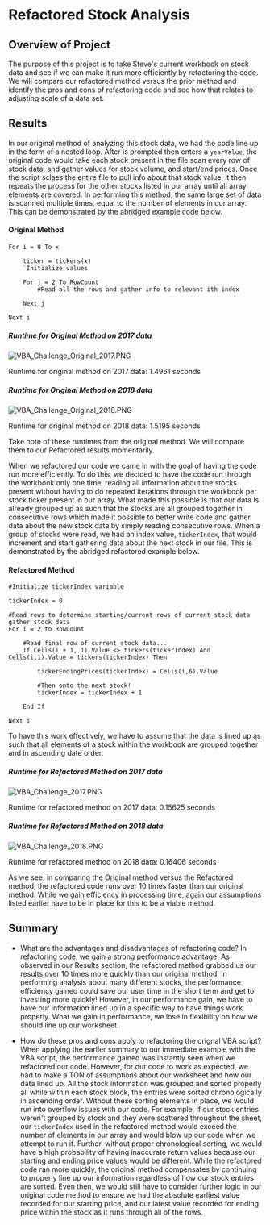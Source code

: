 # Refactored Stock Analysis 

## Overview of Project

The purpose of this project is to take Steve's current workbook on stock data and see if we can make
it run more efficiently by refactoring the code. We will compare our refactored method versus the prior
method and identify the pros and cons of refactoring code and see how that relates to adjusting scale
of a data set. 

## Results

In our original method of analyzing this stock data, we had the code line up in the form of a nested loop.
After is prompted then enters a `yearValue`, the original code would take each stock present in the file
scan every row of stock data, and gather values for stock volume, and start/end prices. Once the script
sclaes the entire file to pull info about that stock value, it then repeats the process for the other stocks
listed in our array until all array elements are covered. In performing this method, the same large set of 
data is scanned multiple times, equal to the number of elements in our array. This can be demonstrated by the
abridged example code below.  

#### Original Method

```
For i = 0 To x
	
	ticker = tickers(x)
	`Initialize values
		
	For j = 2 To RowCount
		#Read all the rows and gather info to relevant ith index
			
	Next j
		
Next i
```

##### Runtime for Original Method on 2017 data

![VBA_Challenge_Original_2017.PNG](Resources/VBA_Challenge_Original_2017.PNG)

Runtime for original method on 2017 data: 1.4961 seconds

##### Runtime for Original Method on 2018 data

![VBA_Challenge_Original_2018.PNG](Resources/VBA_Challenge_Original_2018.png)

Runtime for original method on 2018 data: 1.5195 seconds

Take note of these runtimes from the original method. We will compare them to our Refactored results momentarily.

When we refactored our code we came in with the goal of having the code run more efficiently. To do this, 
we decided to have the code run through the workbook only one time, reading all information about the stocks
present without having to do repeated iterations through the workbook per stock ticker present in our array. 
What made this possible is that our data is already grouped up as such that the stocks are all grouped together
in consecutive rows which made it possible to better write code and gather data about the new stock data by 
simply reading consecutive rows. When a group of stocks were read, we had an index value, `tickerIndex`, that 
would increment and start gathering data about the next stock in our file. This is demonstrated by the abridged
refactored example below.

#### Refactored Method

```
#Initialize tickerIndex variable

tickerIndex = 0

#Read rows to determine starting/current rows of current stock data gather stock data
For i = 2 to RowCount
	 
	#Read final row of current stock data...
	If Cells(i + 1, 1).Value <> tickers(tickerIndex) And Cells(i,1).Value = tickers(tickerIndex) Then
	
		tickerEndingPrices(tickerIndex) = Cells(i,6).Value
		
		#Then onto the next stock!
		tickerIndex = tickerIndex + 1 
	
	End If
	
Next i
```

To have this work effectively, we have to assume that the data is lined up as such that all elements of a stock 
within the workbook are grouped together and in ascending date order.

##### Runtime for Refactored Method on 2017 data

![VBA_Challenge_2017.PNG](Resources/VBA_Challenge_2017.png)

Runtime for refactored method on 2017 data: 0.15625 seconds

##### Runtime for Refactored Method on 2018 data

![VBA_Challenge_2018.PNG](Resources/VBA_Challenge_2018.png)

Runtime for refactored method on 2018 data: 0.16406 seconds

As we see, in comparing the Original method versus the Refactored method, the refactored code runs over 10 times faster
than our original method. While we gain efficiency in processing time, again our assumptions listed earlier have to be in 
place for this to be a viable method. 

## Summary

- What are the advantages and disadvantages of refactoring code?
In refactoring code, we gain a strong performance advantage. As observed in our Results section, the refactored method
grabbed us our results over 10 times more quickly than our original method! In performing analysis about many different 
stocks, the performance efficiency gained could save our user time in the short term and get to investing more quickly!
However, in our performance gain, we have to have our information lined up in a specific way to have things work properly. 
What we gain in performance, we lose in flexibility on how we should line up our worksheet. 

- How do these pros and cons apply to refactoring the orignal VBA script? 
When applying the earlier summary to our immediate example with the VBA script, the performance gained was instantly seen 
when we refactored our code. However, for our code to work as expected, we had to make a TON of assumptions about our 
worksheet and how our data lined up. All the stock information was grouped and sorted properly all while within each stock 
block, the entries were sorted chronologically in ascending order. Without these sorting elements in place, we would run into
overflow issues with our code. For example, if our stock entries weren't grouped by stock and they were scattered throughout 
the sheet, our `tickerIndex` used in the refactored method would exceed the number of elements in our array and would blow up
our code when we attempt to run it. Further, without proper chronological sorting, we would have a high probability of having 
inaccurate return values because our starting and ending price values would be different. While the refactored code ran more 
quickly, the original method compensates by continuing to properly line up our information regardless of how our stock entries
are sorted. Even then, we would still have to consider further logic in our original code method to ensure we had the absolute 
earliest value recorded for our starting price, and our latest value recorded for ending price within the stock as it runs 
through all of the rows. 
